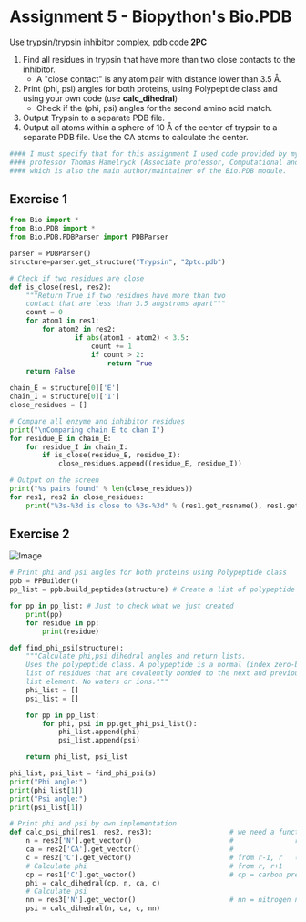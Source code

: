 # Assignment 5 - Biopython's Bio.PDB

Use trypsin/trypsin inhibitor complex, pdb code __2PC__
1. Find all residues in trypsin that have more than two close contacts to the inhibitor.
    * A "close contact" is any atom pair with distance lower than 3.5 Å.
2. Print (phi, psi) angles for both proteins, using Polypeptide class and using your own code (use __calc_dihedral__)
    * Check if the (phi, psi) angles for the second amino acid match.
3. Output Trypsin to a separate PDB file.
4. Output all atoms within a sphere of 10 Å of the center of trypsin to a separate PDB file. Use the CA atoms to calculate the center.

```python
#### I must specify that for this assignment I used code provided by my Structural Bioinformatics
#### professor Thomas Hamelryck (Associate professor, Computational and RNA Biology; University of Copenhagen),
#### which is also the main author/maintainer of the Bio.PDB module.
```

## Exercise 1

```python
from Bio import *
from Bio.PDB import *
from Bio.PDB.PDBParser import PDBParser

parser = PDBParser()
structure=parser.get_structure("Trypsin", "2ptc.pdb")

# Check if two residues are close
def is_close(res1, res2):
    """Return True if two residues have more than two
    contact that are less than 3.5 angstroms apart"""
    count = 0
    for atom1 in res1:
        for atom2 in res2:
                if abs(atom1 - atom2) < 3.5:
                    count += 1
                    if count > 2:
                        return True
    return False

chain_E = structure[0]['E']
chain_I = structure[0]['I']
close_residues = []

# Compare all enzyme and inhibitor residues
print("\nComparing chain E to chan I")
for residue_E in chain_E:
    for residue_I in chain_I:
        if is_close(residue_E, residue_I):
            close_residues.append((residue_E, residue_I))

# Output on the screen
print("%s pairs found" % len(close_residues))
for res1, res2 in close_residues:
    print("%3s-%3d is close to %3s-%3d" % (res1.get_resname(), res1.get_id()[1], res2.get_resname(), res2.get_id()[1]))
```

## Exercise 2

![Image](phi-psi_angle_IMAGE.png)

```python
# Print phi and psi angles for both proteins using Polypeptide class
ppb = PPBuilder()
pp_list = ppb.build_peptides(structure) # Create a list of polypeptide objects

for pp in pp_list: # Just to check what we just created
    print(pp)
    for residue in pp:
        print(residue)

def find_phi_psi(structure):
    """Calculate phi,psi dihedral angles and return lists.
    Uses the polypeptide class. A polypeptide is a normal (index zero-based)
    list of residues that are covalently bonded to the next and previous
    list element. No waters or ions."""
    phi_list = []
    psi_list = []

    for pp in pp_list:
        for phi, psi in pp.get_phi_psi_list(): 
            phi_list.append(phi)
            psi_list.append(psi)

    return phi_list, psi_list

phi_list, psi_list = find_phi_psi(s)
print("Phi angle:")
print(phi_list[1])
print("Psi angle:")
print(psi_list[1])

# Print phi and psi by own implementation
def calc_psi_phi(res1, res2, res3):                   # we need a function that take three residues (r-1, r, r+1):
    n = res2['N'].get_vector()                        #               r-1 ;       r      ; r+1                
    ca = res2['CA'].get_vector()                      #                C  ; N, Calpha, C ;  N
    c = res2['C'].get_vector()                        # from r-1, r   ( 4 atoms for phi  )          
    # Calculate phi                                   # from r, r+1       (  4 atoms for psi )            
    cp = res1['C'].get_vector()                       # cp = carbon previous residue (r-1)
    phi = calc_dihedral(cp, n, ca, c)
    # Calculate psi
    nn = res3['N'].get_vector()                       # nn = nitrogen next residue (r-1)
    psi = calc_dihedral(n, ca, c, nn)
```